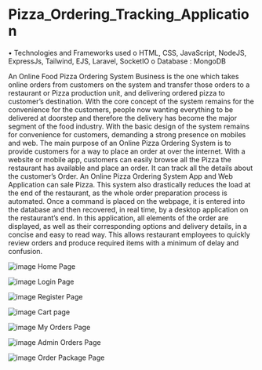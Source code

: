 # Pizza_Ordering_Tracking_Application

•	Technologies and Frameworks used
    o	HTML, CSS, JavaScript, NodeJS, ExpressJs, Tailwind, EJS, Laravel, SocketIO
    o	Database : MongoDB


An Online Food Pizza Ordering System Business is the one which takes online orders from customers on the system and transfer those orders to a restaurant or Pizza production unit, and delivering ordered pizza to customer’s destination. With the core concept of the system remains for the convenience for the customers, people now wanting everything to be delivered at doorstep and therefore the delivery has become the major segment of the food industry. With the basic design of the system remains for convenience for customers, demanding a strong presence on mobiles and web. The main purpose of an Online Pizza Ordering System is to provide customers for a way to place an order at over the internet. With a website or mobile app, customers can easily browse all the Pizza the restaurant has available and place an order. It can track all the details about the customer’s Order. An Online Pizza Ordering System App and Web Application can sale Pizza. 
This system also drastically reduces the load at the end of the restaurant, as the whole order preparation process is automated. Once a command is placed on the webpage, it is entered into the database and then recovered, in real time, by a desktop application on the restaurant’s end. In this application, all elements of the order are displayed, as well as their corresponding options and delivery details, in a concise and easy to read way. This allows restaurant employees to quickly review orders and produce required items with a minimum of delay and confusion.


![image](https://user-images.githubusercontent.com/65479359/202373944-cd7e4b8c-5d6f-44e7-a3eb-4fc4b58e8e51.png)
Home Page

![image](https://user-images.githubusercontent.com/65479359/202374097-5c82ada0-55d5-416e-b5f1-bb710897ad3a.png)
Login Page

![image](https://user-images.githubusercontent.com/65479359/202374168-973daa24-8542-40ca-b33c-eaabcd585097.png)
Register Page

![image](https://user-images.githubusercontent.com/65479359/202374229-1525381e-01f3-4332-91ba-c8c01628edd6.png)
Cart page

![image](https://user-images.githubusercontent.com/65479359/202374339-b324561f-cd99-464d-8371-ee77c7b89587.png)
My Orders Page

![image](https://user-images.githubusercontent.com/65479359/202374394-4f4e7def-0e57-49fd-b932-b3fb0cf9a952.png)
Admin Orders Page

![image](https://user-images.githubusercontent.com/65479359/202374481-4a3a5ab0-992d-46ce-9c7e-c184547e1dc9.png)
Order Package Page
